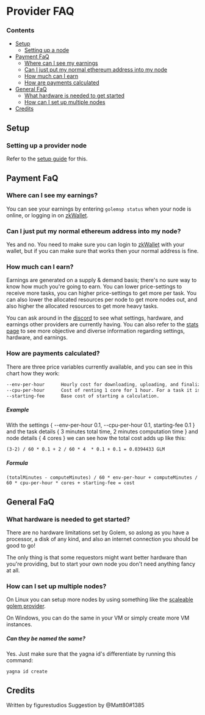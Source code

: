 # Provider FAQ

### Contents

- [Setup](#setting-up-a-provider-node)
  - [Setting up a node](#setting-up-a-node)
- [Payment FaQ](#payment-faq)
  - [Where can I see my earnings](#where-can-i-see-my-earnings)
  - [Can I just put my normal ethereum address into my node](#can-i-just-put-my-normal-ethereum-address-into-my-node)
  - [How much can I earn](#how-much-can-i-earn)
  - [How are payments calculated](#how-are-payments-calculated)
- [General FaQ](#general-faq)
  - [What hardware is needed to get started](#what-hardware-is-needed-to-get-started)
  - [How can I set up multiple nodes](#how-can-i-set-up-multiple-nodes)
- [Credits](#credits)

## Setup

### Setting up a provider node
Refer to the [setup guide](https://github.com/figurestudios/community-golem-docs/blob/main/providing/provider-setup.md) for this.

## Payment FaQ

### Where can I see my earnings?
You can see your earnings by entering `golemsp status` when your node is online, or logging in on [zkWallet](https://wallet.zksync.io/).

### Can I just put my normal ethereum address into my node?
Yes and no. You need to make sure you can login to [zkWallet](https://wallet.zksync.io/) with your wallet, but if you can make sure that works then your normal address is fine.

### How much can I earn?
Earnings are generated on a supply & demand basis; there's no sure way to know how much you're going to earn. You can lower price-settings to receive more tasks, you can higher price-settings to get more per task. You can also lower the allocated resources per node to get more nodes out, and also higher the allocated resources to get more heavy tasks.

You can ask around in the [discord](https://chat.golem.network) to see what settings, hardware, and earnings other providers are currently having. You can also refer to the [stats page](https://stats.golem.network/) to see more objective and diverse information regarding settings, hardware, and earnings.

### How are payments calculated?
There are three price variables currently available, and you can see in this chart how they work:
```css
--env-per-hour      Hourly cost for downloading, uploading, and finalizing a result. For a task it is multiplied by time(h).
--cpu-per-hour      Cost of renting 1 core for 1 hour. For a task it is multiplied by time(h) and the amount of allocated cores. It starts when the task is starting to get calculated.
--starting-fee      Base cost of starting a calculation.
```

##### Example
With the settings { --env-per-hour 0.1, --cpu-per-hour 0.1, starting-fee 0.1 } and the task details { 3 minutes total time, 2 minutes computation time } and node details { 4 cores } we can see how the total cost adds up like this:

`(3-2) / 60 * 0.1 + 2 / 60 * 4  * 0.1 + 0.1 = 0.0394433 GLM`

##### Formula
`(totalMinutes - computeMinutes) / 60 * env-per-hour + computeMinutes / 60 * cpu-per-hour * cores + starting-fee = cost`

## General FaQ
### What hardware is needed to get started?
There are no hardware limitations set by Golem, so aslong as you have a processor, a disk of any kind, and also an internet connection you should be good to go!

The only thing is that some requestors might want better hardware than you're providing, but to start your own node you don't need anything fancy at all.

### How can I set up multiple nodes?
On Linux you can setup more nodes by using something like the [scaleable golem provider](https://github.com/cryptobench/scaleable-golem-provider).

On Windows, you can do the same in your VM or simply create more VM instances.

##### Can they be named the same?
Yes. Just make sure that the yagna id's differentiate by running this command:

`yagna id create`

## Credits
Written by figurestudios
Suggestion by @Matt80#1385
